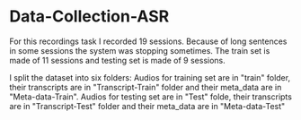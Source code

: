 # Data-Collection-ASR

For this recordings task I recorded 19 sessions. Because of long sentences in some sessions the system was stopping sometimes. The train set is made of 11 sessions and testing set is made of 9 sessions. 

I split the dataset into six folders: Audios for training set are in  "train"  folder, their transcripts are in "Transcript-Train" folder and their meta_data are in "Meta-data-Train". Audios for testing set are in "Test"  folde,  their transcripts are in "Transcript-Test" folder and their meta_data are in "Meta-data-Test"
